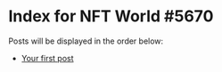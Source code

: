# Index for NFT World #5670
Posts will be displayed in the order below:

- [Your first post](./001-first.md)

